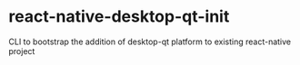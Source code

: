 # react-native-desktop-qt-init
CLI to bootstrap the addition of desktop-qt platform to existing react-native project
